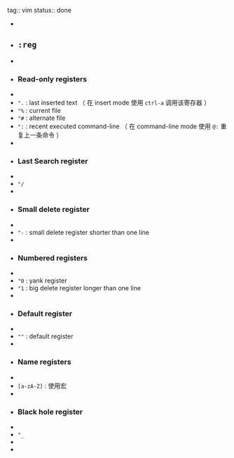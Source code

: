 tag:: vim
status:: done

-
- ## `:reg`
-
- ### Read-only registers
-
- `".` : last inserted text  （ 在 insert mode 使用 `ctrl-a` 调用该寄存器 ）
- `"%` : current file
- `"#` : alternate file
- `":` : recent executed command-line （ 在 command-line mode 使用 `@:` 重复上一条命令 ）
-
- ### Last Search register
-
- `"/`
-
- ### Small delete register
-
- `"-` : small delete register shorter than one line
-
- ### Numbered registers
-
- `"0` : yank register
- `"1` : big delete register longer than one line
-
- ### Default register
-
- `""` : default register
-
- ### Name registers
-
- `[a-zA-Z]` : 使用宏
-
- ### Black hole register
-
- `"_`
-
-